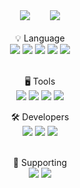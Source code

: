 <div align="center">
  <img src="http://mazassumnida.wtf/api/v2/generate_badge?boj=zxcrtf245">  
  <img src="http://mazandi.herokuapp.com/api?handle=zxcrtf245&theme=dark"/></br>
</div>
<div align="center">
  </br>💡 Language</br>
  <img src="https://img.shields.io/badge/Python-3776AB?style=flat-square&logo=Python&logoColor=FFFFFF"/>
  <img src="https://img.shields.io/badge/HTML5-E34F26?style=flat-square&logo=HTML5&logoColor=FFFFFF"/>
  <img src="https://img.shields.io/badge/CSS3-1572B6?style=flat-square&logo=CSS3&logoColor=FFFFFF"/>
  <img src="https://img.shields.io/badge/JS-F7DF1E?style=flat-square&logo=JavaScript&logoColor=white">
  <img src="https://img.shields.io/badge/C-A8B9CC?style=flat-square&logo=C&logoColor=FFFFFF"/>  
  
  </br>🖥️ Tools</br>
  <img src="https://img.shields.io/badge/Adobe Photoshop-31A8FF?style=flat-square&logo=Adobe Photoshop&logoColor=FFFFFF"/>
  <img src="https://img.shields.io/badge/Adobe Xd-FF61F6?style=flat-square&logo=Adobe Xd&logoColor=FFFFFF"/>
  <img src="https://img.shields.io/badge/Adobe Premiere Pro-9999FF?style=flat-square&logo=Adobe Premiere Pro&logoColor=FFFFFF"/>
  <img src="https://img.shields.io/badge/Microsoft Office-D83B01?style=flat-square&logo=Microsoft Office&logoColor=FFFFFF"/>
  
  🛠️ Developers</br>
  <img src="https://img.shields.io/badge/Intellij IDEA-000000?style=flat-square&logo=Intellij IDEA&logoColor=FFFFFF"/>
  <img src="https://img.shields.io/badge/Visual Studio Code-007ACC?style=flat-square&logo=Visual Studio Code&logoColor=FFFFFF"/>
  <img src="https://img.shields.io/badge/PyCharm-000000?style=flat-square&logo=PyCharm&logoColor=FFFFFF"/>

  </br>👊 Supporting</br>
  <img src="https://img.shields.io/badge/Scuderia Ferrari-D40000?style=flat-square&logo=Ferrari&logoColor=FFFFFF"/>
  <img src="https://img.shields.io/badge/Nike-111111?style=flat-square&logo=Nike&logoColor=FFFFFF"/>
  
</div>

